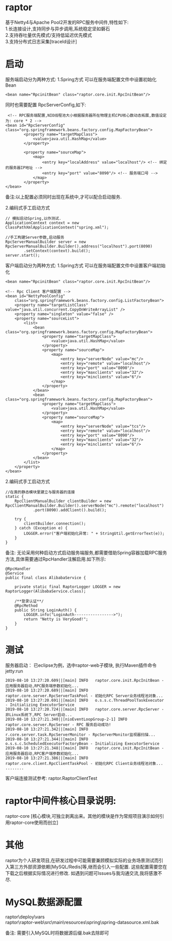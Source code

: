 # raptor
基于Netty4与Apache Pool2开发的RPC服务中间件,特性如下:<br>
1.长连接设计,支持同步与异步调用,系统稳定坚如磐石 <br>
2.支持吞吐量优先模式/支持低延迟优先模式 <br>
3.支持分布式日志采集[traceId设计]

# 启动
服务端启动分为两种方式:
1.Spring方式 可以在服务端配置文件中设置初始化Bean
```
<bean name="RpcinitBean" class="raptor.core.init.RpcInitBean"/>
```
同时也需要配置 RpcServerConfig,如下:
```
 <!-- RPC服务端配置,NIO线程池大小根据服务器所在物理主机CPU核心数动态拓展,数值设定为: core * 2 -->
<bean id="RpcServerConfig" class="org.springframework.beans.factory.config.MapFactoryBean">
		<property name="targetMapClass">
			<value>java.util.HashMap</value>
		</property>
		
		<property name="sourceMap">
			<map>
			    <entry key="localAddress" value="localhost"/> <!-- 绑定的服务器IP地址 -->
				<entry key="port" value="8090"/> <!-- 服务端口号 -->
			</map>
		</property>    
</bean>  
```
备注:以上配置必须同时出现在系统中,才可以配合启动服务.

2.编码式手工启动方式
```
// 模拟启动Spring,以作测试.
ApplicationContext context = new ClassPathXmlApplicationContext("spring.xml");

//手工构建Server参数,启动服务
RpcServerManualBuilder server = new RpcServerManualBuilder.Builder().address("localhost").port(8090)
		.setContext(context).build();
server.start();
```
客户端启动分为两种方式: 
1.Spring方式 可以在服务端配置文件中设置客户端初始化
```
<bean name="RpcinitBean" class="raptor.core.init.RpcInitBean"/>
```
```
<!-- Rpc Client 客户端配置 -->
<bean id="NettyPoolConfig"
	class="org.springframework.beans.factory.config.ListFactoryBean">
	<property name="targetListClass" value="java.util.concurrent.CopyOnWriteArrayList" />
	<property name="singleton" value="false" />
	<property name="sourceList">
		<list>
		    <bean class="org.springframework.beans.factory.config.MapFactoryBean">
				<property name="targetMapClass">
					<value>java.util.HashMap</value>
				</property>
				<property name="sourceMap">
					<map>
					    <entry key="serverNode" value="mc"/>
						<entry key="remote" value="localhost"/> 
						<entry key="port" value="8090"/>
						<entry key="maxclients" value="32"/> 
						<entry key="minclients" value="6"/> 
					</map>
				</property>    
			</bean>  
		    <bean class="org.springframework.beans.factory.config.MapFactoryBean">
				<property name="targetMapClass">
					<value>java.util.HashMap</value>
				</property>
				<property name="sourceMap">
					<map>
					    <entry key="serverNode" value="tcs"/>
						<entry key="remote" value="localhost"/> 
						<entry key="port" value="8090"/>
						<entry key="maxclients" value="32"/> 
						<entry key="minclients" value="6"/> 
					</map>
				</property>    
			</bean>  
		</list>
	</property>
</bean>
```
2.编码式手工启动方式
```
//在类的静态模块里建立与服务器的连接
static {
	RpcClientManualBuilder clientBuilder = new RpcClientManualBuilder.Builder().serverNode("mc").remote("localhost")
			.port(8090).addClient().build();

	try {
		clientBuilder.connection();
	} catch (Exception e) {
		LOGGER.error("客户端初始化异常: " + StringUtil.getErrorText(e));
	}
}
```
备注: 无论采用何种启动方式启动服务端服务,都需要借助Spring容器加载RPC服务方法,具体需要通过RpcHandler注解启用.如下所示:
```
@RpcHandler
@Service
public final class AlibabaService {

	private static final RaptorLogger LOGGER = new RaptorLogger(AlibabaService.class);

	/**登录认证**/
	@RpcMethod
	public String LoginAuth() {
		LOGGER.info("LoginAuth----------------->");
		return "Netty is VeryGood!";
	}
}
```
# 测试
服务器启动： 已eclipse为例，选中raptor-web子模块, 执行Maven插件命令 jetty:run
```
2019-08-10 13:27:20.609||[main] INFO   raptor.core.init.RpcInitBean - 应用服务器启动,RPC服务端参数初始化...
2019-08-10 13:27:20.689||[main] INFO   raptor.core.server.RpcServerTaskPool - 初始化RPC Server业务线程池对象...
2019-08-10 13:27:20.691||[main] INFO   o.s.s.c.ThreadPoolTaskExecutor - Initializing ExecutorService
2019-08-10 13:27:20.724||[main] INFO   raptor.core.server.RpcServer - 非Linux系统下,RPC Server启动...
2019-08-10 13:27:21.340||[nioEventLoopGroup-2-1] INFO   raptor.core.server.RpcServer - RPC 服务启动成功!
2019-08-10 13:27:21.342||[main] INFO   r.core.server.task.RpcServerMonitor - RpcServerMonitor监视器扫描...
2019-08-10 13:27:21.344||[main] INFO   o.s.s.c.ScheduledExecutorFactoryBean - Initializing ExecutorService
2019-08-10 13:27:21.348||[main] INFO   raptor.core.init.RpcInitBean - 应用服务器启动,RPC客户端参数初始化...
2019-08-10 13:27:21.386||[main] INFO   raptor.core.client.RpcClientTaskPool - 初始化RPC Client业务线程池对象...
........
```
客户端连接测试参考: raptor.RaptorClientTest

# raptor中间件核心目录说明:
raptor-core [核心模块,可独立剥离出来。其他的模块是作为常规项目演示如何引用raptor-core使用而创立]

# 其他
raptor为个人研发项目,在研发过程中可能需要兼顾模拟实际的业务场景测试而引入第三方外部资源依赖[MySQL/Redis]等,继而会引入一些配置.
这些配置需要您在下载之后根据实际情况进行修改. 如遇到问题可Issues与我沟通交流,我将感激不尽.

# MySQL数据源配置
raptor\deploy\vars <br>
raptor\raptor-web\src\main\resources\spring\spring-datasource.xml.bak

备注: 需要引入MySQL时将数据源后缀.bak去除即可
